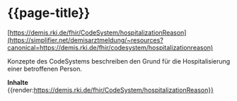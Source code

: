 # {{page-title}} 
[https://demis.rki.de/fhir/CodeSystem/hospitalizationReason](https://simplifier.net/demisarztmeldung/~resources?canonical=https://demis.rki.de/fhir/codesystem/hospitalizationreason) 

Konzepte des CodeSystems beschreiben den Grund für die Hospitalisierung einer betroffenen Person.

**Inhalte**
{{render:https://demis.rki.de/fhir/CodeSystem/hospitalizationReason}}